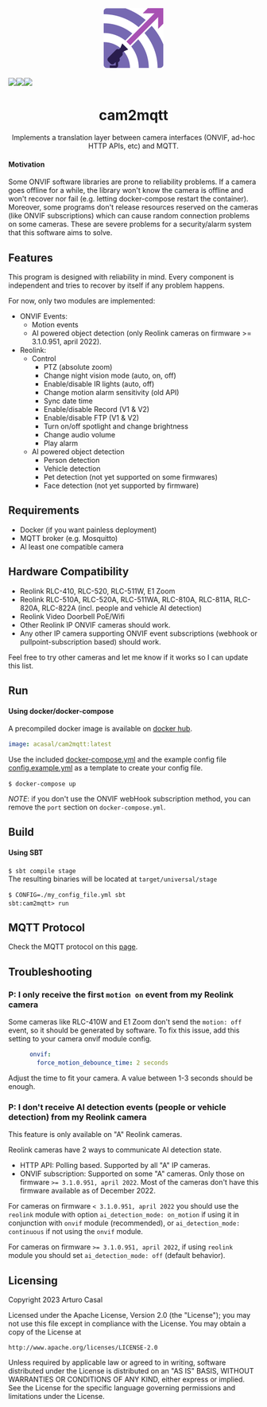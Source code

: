 <div align="center">
    <a href="https://github.com/berfenger/cam2mqtt">
        <img width="120" height="120" src="images/logo.png">
    </a>
    <br>
    <br>
    <div style="display: flex;">
        <a href="https://github.com/berfenger/cam2mqtt/actions?query=workflow%3Aci">
            <img src="https://github.com/berfenger/cam2mqtt/workflows/ci/badge.svg">
        </a>
        <a href="https://github.com/berfenger/cam2mqtt/releases">
            <img src="https://img.shields.io/github/release/berfenger/cam2mqtt.svg">
        </a>
        <a href="https://github.com/berfenger/cam2mqtt/blob/master/LICENSE">
            <img src="https://img.shields.io/github/license/berfenger/cam2mqtt.svg">
        </a>
    </div>
    <h1>cam2mqtt</h1>
    <p>
        Implements a translation layer between camera interfaces 
(ONVIF, ad-hoc HTTP APIs, etc) and MQTT.
    </p>
</div>

#### Motivation

Some ONVIF software libraries are prone to reliability problems.
If a camera goes offline for a while, the library won't know the camera is offline
and won't recover nor fail (e.g. letting docker-compose restart the container).
Moreover, some programs don't release resources reserved on the cameras (like ONVIF subscriptions)
which can cause random connection problems on some cameras.
These are severe problems for a security/alarm system that this software aims to solve.

## Features

This program is designed with reliability in mind. Every component is independent and tries
to recover by itself if any problem happens.

For now, only two modules are implemented:
* ONVIF Events:
  * Motion events
  * AI powered object detection (only Reolink cameras on firmware >= 3.1.0.951, april 2022).
* Reolink:
  * Control
    * PTZ (absolute zoom)
    * Change night vision mode (auto, on, off)
    * Enable/disable IR lights (auto, off)
    * Change motion alarm sensitivity (old API)
    * Sync date time
    * Enable/disable Record (V1 & V2)
    * Enable/disable FTP (V1 & V2)
    * Turn on/off spotlight and change brightness
    * Change audio volume
    * Play alarm
  * AI powered object detection
    * Person detection
    * Vehicle detection
    * Pet detection (not yet supported on some firmwares)
    * Face detection (not yet supported by firmware)

## Requirements
* Docker (if you want painless deployment)
* MQTT broker (e.g. Mosquitto)
* Al least one compatible camera

## Hardware Compatibility
* Reolink RLC-410, RLC-520, RLC-511W, E1 Zoom
* Reolink RLC-510A, RLC-520A, RLC-511WA, RLC-810A, RLC-811A, RLC-820A, RLC-822A (incl. people and vehicle AI detection)
* Reolink Video Doorbell PoE/Wifi
* Other Reolink IP ONVIF cameras should work.
* Any other IP camera supporting ONVIF event subscriptions (webhook or pullpoint-subscription based) should work.

Feel free to try other cameras and let me know if it works so I can update this list.

## Run

#### Using docker/docker-compose

A precompiled docker image is available on [docker hub](https://hub.docker.com/r/acasal/cam2mqtt).
```yaml
image: acasal/cam2mqtt:latest
```

Use the included [docker-compose.yml](./docker-compose.yml) and the example config file [config.example.yml](./config.example.yml) as a template to create your config file.

`$ docker-compose up`

*NOTE*: if you don't use the ONVIF webHook subscription method, you can remove the `port` section on `docker-compose.yml`.

## Build

#### Using SBT
`$ sbt compile stage`\
The resulting binaries will be located at `target/universal/stage`

`$ CONFIG=./my_config_file.yml sbt`\
`sbt:cam2mqtt> run`

## MQTT Protocol

Check the MQTT protocol on this [page](./MQTT.md).

## Troubleshooting

### P: I only receive the first `motion on` event from my Reolink camera

Some cameras like RLC-410W and E1 Zoom don't send the `motion: off` event, so it should be generated by software.
To fix this issue, add this setting to your camera onvif module config.
```yaml
      onvif:
        force_motion_debounce_time: 2 seconds
```
Adjust the time to fit your camera. A value between 1-3 seconds should be enough.

### P: I don't receive AI detection events (people or vehicle detection) from my Reolink camera

This feature is only available on "A" Reolink cameras.

Reolink cameras have 2 ways to communicate AI detection state.
* HTTP API: Polling based. Supported by all "A" IP cameras.
* ONVIF subscription: Supported on some "A" cameras. Only those on firmware `>= 3.1.0.951, april 2022`. Most of the cameras don't have this firmware available as of December 2022.

For cameras on firmware `< 3.1.0.951, april 2022` you should use the `reolink` module with option `ai_detection_mode: on_motion` if using it in conjunction with `onvif` module (recommended), or `ai_detection_mode: continuous` if not using the `onvif` module.

For cameras on firmware `>= 3.1.0.951, april 2022`, if using `reolink` module you should set `ai_detection_mode: off` (default behavior).

## Licensing
Copyright 2023 Arturo Casal

Licensed under the Apache License, Version 2.0 (the "License");
you may not use this file except in compliance with the License.
You may obtain a copy of the License at

    http://www.apache.org/licenses/LICENSE-2.0

Unless required by applicable law or agreed to in writing, software
distributed under the License is distributed on an "AS IS" BASIS,
WITHOUT WARRANTIES OR CONDITIONS OF ANY KIND, either express or implied.
See the License for the specific language governing permissions and
limitations under the License.
